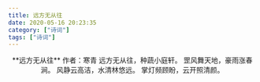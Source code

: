 ```yaml
---
title: 远方无从往
date: 2020-05-16 20:23:35
category: ["诗词"]
tags: ["诗词"]
---
```

<center>
**远方无从往**
作者：寒青
<!--more-->
远方无从往，种蔬小庭轩。
罡风舞天地，豪雨涨春涧。
风静云高洁，水清林悠远。
掌灯频顾盼，云开照清颜。
</center>
